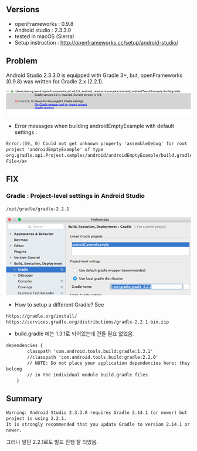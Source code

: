 ## Versions
* openFrameworks : 0.9.8
* Android studio : 2.3.3.0
* tested in macOS (Sierra)
* Setup instruction : http://openframeworks.cc/setup/android-studio/

## Problem
Android Studio 2.3.3.0 is equipped with Gradle 3+, but, openFrameworks (0.9.8) was written for Gradle 2.x (2.2.1).

<img src='img/gradle0.png' />



* Error messages when building androidEmptyExample with default settings :
```
Error:(59, 0) Could not get unknown property 'assembleDebug' for root project 'androidEmptyExample' of type org.gradle.api.Project.xamples/android/androidEmptyExample/build.gradle">Open File</a>
```


## FIX
### Gradle : Project-level settings in Android Studio
```
/opt/gradle/gradle-2.2.1
```
<img src='img/gradle1.png' />

* How to setup a different Gradle? See
```
https://gradle.org/install/
https://services.gradle.org/distributions/gradle-2.2.1-bin.zip
```

* build.gradle 에는 1.3.1로 되어있는데 건들 필요 없었음.
```
dependencies {
        classpath 'com.android.tools.build:gradle:1.3.1'
        //classpath 'com.android.tools.build:gradle:2.2.0'
        // NOTE: Do not place your application dependencies here; they belong
        // in the individual module build.gradle files
    }
```

## Summary
```
Warning: Android Studio 2.3.3.0 requires Gradle 2.14.1 (or newer) but project is using 2.2.1.
It is strongly recommended that you update Gradle to version 2.14.1 or newer.
```
그러나 일단 2.2.1로도 빌드 진행 잘 되었음.
